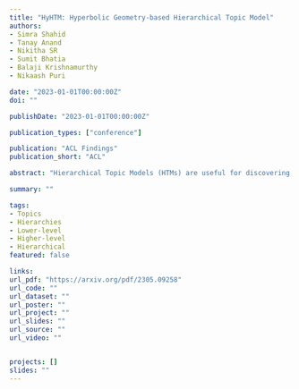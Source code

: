 ```yaml
---
title: "HyHTM: Hyperbolic Geometry-based Hierarchical Topic Model"
authors:
- Simra Shahid
- Tanay Anand
- Nikitha SR
- Sumit Bhatia
- Balaji Krishnamurthy
- Nikaash Puri

date: "2023-01-01T00:00:00Z"
doi: ""

publishDate: "2023-01-01T00:00:00Z"

publication_types: ["conference"]

publication: "ACL Findings"
publication_short: "ACL"

abstract: "Hierarchical Topic Models (HTMs) are useful for discovering topic hierarchies in a collection of documents. However, traditional HTMs often produce hierarchies where lower-level topics are unrelated and not specific enough to their higher-level topics. Additionally, these methods can be computationally expensive. We present HyHTM - a Hyperbolic geometry-based Hierarchical Topic Model - that addresses these limitations by incorporating hierarchical information from hyperbolic geometry to explicitly model hierarchies in topic models. Experimental results with four baselines show that HyHTM can better attend to parent-child relationships among topics. HyHTM produces coherent topic hierarchies that specialize in granularity from generic higher-level topics to specific lower-level topics. Further, our model is significantly faster and leaves a much smaller memory footprint than our best-performing baseline. We have made the source code for our algorithm publicly accessible."

summary: ""

tags:
- Topics
- Hierarchies
- Lower-level
- Higher-level
- Hierarchical
featured: false

links:
url_pdf: "https://arxiv.org/pdf/2305.09258"
url_code: ""
url_dataset: ""
url_poster: ""
url_project: ""
url_slides: ""
url_source: ""
url_video: ""


projects: []
slides: ""
---
```


